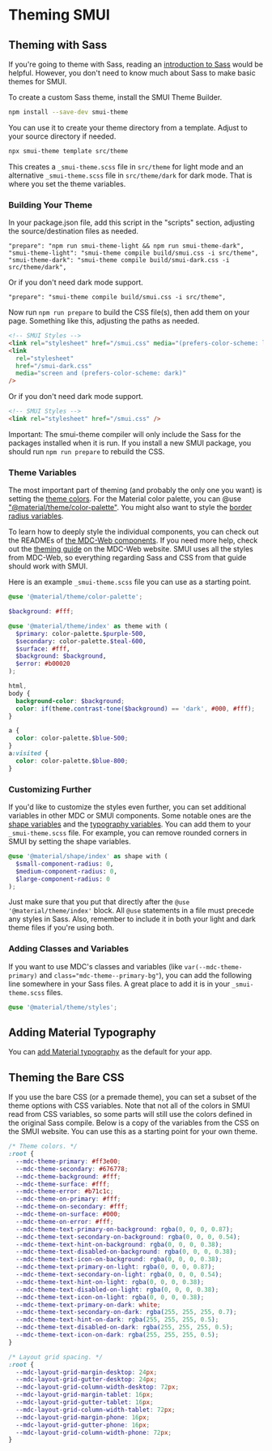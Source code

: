 # Theming SMUI

## Theming with Sass

If you're going to theme with Sass, reading an [introduction to Sass](https://sass-lang.com/guide) would be helpful. However, you don't need to know much about Sass to make basic themes for SMUI.

To create a custom Sass theme, install the SMUI Theme Builder.

```sh
npm install --save-dev smui-theme
```

You can use it to create your theme directory from a template. Adjust to your source directory if needed.

```sh
npx smui-theme template src/theme
```

This creates a `_smui-theme.scss` file in `src/theme` for light mode and an alternative `_smui-theme.scss` file in `src/theme/dark` for dark mode. That is where you set the theme variables.

### Building Your Theme

In your package.json file, add this script in the "scripts" section, adjusting the source/destination files as needed.

```
"prepare": "npm run smui-theme-light && npm run smui-theme-dark",
"smui-theme-light": "smui-theme compile build/smui.css -i src/theme",
"smui-theme-dark": "smui-theme compile build/smui-dark.css -i src/theme/dark",
```

Or if you don't need dark mode support.

```
"prepare": "smui-theme compile build/smui.css -i src/theme",
```

Now run `npm run prepare` to build the CSS file(s), then add them on your page. Something like this, adjusting the paths as needed.

```html
<!-- SMUI Styles -->
<link rel="stylesheet" href="/smui.css" media="(prefers-color-scheme: light)" />
<link
  rel="stylesheet"
  href="/smui-dark.css"
  media="screen and (prefers-color-scheme: dark)"
/>
```

Or if you don't need dark mode support.

```html
<!-- SMUI Styles -->
<link rel="stylesheet" href="/smui.css" />
```

Important: The smui-theme compiler will only include the Sass for the packages installed when it is run. If you install a new SMUI package, you should run `npm run prepare` to rebuild the CSS.

### Theme Variables

The most important part of theming (and probably the only one you want) is setting the [theme colors](https://github.com/material-components/material-components-web/tree/v14.0.0/packages/mdc-theme#color-scheme). For the Material color palette, you can @use ["@material/theme/color-palette"](https://github.com/material-components/material-components-web/blob/v14.0.0/packages/mdc-theme/_color-palette.scss). You might also want to style the [border radius variables](https://github.com/material-components/material-components-web/tree/v14.0.0/packages/mdc-shape#sass-variables).

To learn how to deeply style the individual components, you can check out the READMEs of [the MDC-Web components](https://github.com/material-components/material-components-web/tree/v14.0.0/packages). If you need more help, check out the [theming guide](https://m2.material.io/develop/web/theming/theming-guide) on the MDC-Web website. SMUI uses all the styles from MDC-Web, so everything regarding Sass and CSS from that guide should work with SMUI.

Here is an example `_smui-theme.scss` file you can use as a starting point.

```scss
@use '@material/theme/color-palette';

$background: #fff;

@use '@material/theme/index' as theme with (
  $primary: color-palette.$purple-500,
  $secondary: color-palette.$teal-600,
  $surface: #fff,
  $background: $background,
  $error: #b00020
);

html,
body {
  background-color: $background;
  color: if(theme.contrast-tone($background) == 'dark', #000, #fff);
}

a {
  color: color-palette.$blue-500;
}
a:visited {
  color: color-palette.$blue-800;
}
```

### Customizing Further

If you'd like to customize the styles even further, you can set additional variables in other MDC or SMUI components. Some notable ones are the [shape variables](https://github.com/material-components/material-components-web/tree/v14.0.0/packages/mdc-shape#sass-variables) and the [typography variables](https://github.com/material-components/material-components-web/blob/v14.0.0/packages/mdc-typography/_typography.scss#L93). You can add them to your `_smui-theme.scss` file. For example, you can remove rounded corners in SMUI by setting the shape variables.

```scss
@use '@material/shape/index' as shape with (
  $small-component-radius: 0,
  $medium-component-radius: 0,
  $large-component-radius: 0
);
```

Just make sure that you put that directly after the `@use '@material/theme/index'` block. All `@use` statements in a file must precede any styles in Sass. Also, remember to include it in both your light and dark theme files if you're using both.

### Adding Classes and Variables

If you want to use MDC's classes and variables (like `var(--mdc-theme-primary)` and `class="mdc-theme--primary-bg"`), you can add the following line somewhere in your Sass files. A great place to add it is in your `_smui-theme.scss` files.

```scss
@use '@material/theme/styles';
```

## Adding Material Typography

You can [add Material typography](/TYPOGRAPHY.md) as the default for your app.

## Theming the Bare CSS

If you use the bare CSS (or a premade theme), you can set a subset of the theme options with CSS variables. Note that not all of the colors in SMUI read from CSS variables, so some parts will still use the colors defined in the original Sass compile. Below is a copy of the variables from the CSS on the SMUI website. You can use this as a starting point for your own theme.

```css
/* Theme colors. */
:root {
  --mdc-theme-primary: #ff3e00;
  --mdc-theme-secondary: #676778;
  --mdc-theme-background: #fff;
  --mdc-theme-surface: #fff;
  --mdc-theme-error: #b71c1c;
  --mdc-theme-on-primary: #fff;
  --mdc-theme-on-secondary: #fff;
  --mdc-theme-on-surface: #000;
  --mdc-theme-on-error: #fff;
  --mdc-theme-text-primary-on-background: rgba(0, 0, 0, 0.87);
  --mdc-theme-text-secondary-on-background: rgba(0, 0, 0, 0.54);
  --mdc-theme-text-hint-on-background: rgba(0, 0, 0, 0.38);
  --mdc-theme-text-disabled-on-background: rgba(0, 0, 0, 0.38);
  --mdc-theme-text-icon-on-background: rgba(0, 0, 0, 0.38);
  --mdc-theme-text-primary-on-light: rgba(0, 0, 0, 0.87);
  --mdc-theme-text-secondary-on-light: rgba(0, 0, 0, 0.54);
  --mdc-theme-text-hint-on-light: rgba(0, 0, 0, 0.38);
  --mdc-theme-text-disabled-on-light: rgba(0, 0, 0, 0.38);
  --mdc-theme-text-icon-on-light: rgba(0, 0, 0, 0.38);
  --mdc-theme-text-primary-on-dark: white;
  --mdc-theme-text-secondary-on-dark: rgba(255, 255, 255, 0.7);
  --mdc-theme-text-hint-on-dark: rgba(255, 255, 255, 0.5);
  --mdc-theme-text-disabled-on-dark: rgba(255, 255, 255, 0.5);
  --mdc-theme-text-icon-on-dark: rgba(255, 255, 255, 0.5);
}

/* Layout grid spacing. */
:root {
  --mdc-layout-grid-margin-desktop: 24px;
  --mdc-layout-grid-gutter-desktop: 24px;
  --mdc-layout-grid-column-width-desktop: 72px;
  --mdc-layout-grid-margin-tablet: 16px;
  --mdc-layout-grid-gutter-tablet: 16px;
  --mdc-layout-grid-column-width-tablet: 72px;
  --mdc-layout-grid-margin-phone: 16px;
  --mdc-layout-grid-gutter-phone: 16px;
  --mdc-layout-grid-column-width-phone: 72px;
}
```
